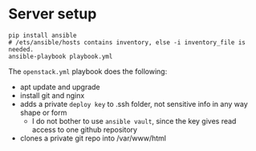 
# Server setup

```
pip install ansible
# /ets/ansible/hosts contains inventory, else -i inventory_file is needed.
ansible-playbook playbook.yml
```

The `openstack.yml` playbook does the following:

* apt update and upgrade
* install git and nginx
* adds a private `deploy key` to .ssh folder, not sensitive info in any way shape or form
    * I do not bother to use `ansible vault`, since the key gives read access to one github repository
* clones a private git repo into /var/www/html
